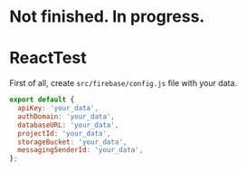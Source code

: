 # Not finished. In progress.
# ReactTest




First of all, create `src/firebase/config.js` file with your data.
```js
export default {
  apiKey: 'your_data',
  authDomain: 'your_data',
  databaseURL: 'your_data',
  projectId: 'your_data',
  storageBucket: 'your_data',
  messagingSenderId: 'your_data',
};
```
